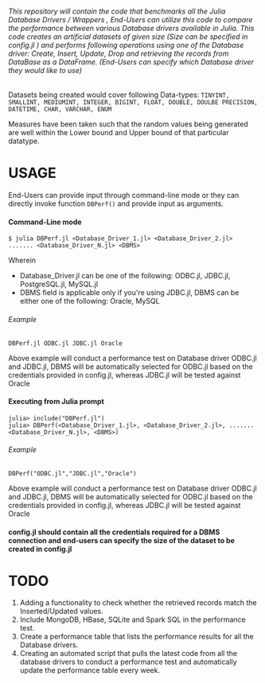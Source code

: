 ###### This repository will contain the code that benchmarks all the Julia Database Drivers / Wrappers , End-Users can utilize this code to compare the performance between various Database drivers available in Julia. This code creates an artificial datasets of given size (Size can be specified in config.jl ) and performs following operations using one of the Database driver: Create, Insert, Update, Drop and retrieving the records from DataBase as a DataFrame. (End-Users can specify which Database driver they would like to use)

Datasets being created would cover following Data-types: ```TINYINT, SMALLINT, MEDIUMINT, INTEGER, BIGINT, FLOAT, DOUBLE, DOULBE PRECISION, DATETIME, CHAR, VARCHAR, ENUM```

Measures have been taken such that the random values being generated are well within the Lower bound and Upper bound of that particular datatype.

# USAGE

End-Users can provide input through command-line mode or they can directly invoke function ```DBPerf()``` and provide input as arguments.


#### Command-Line mode

```
$ julia DBPerf.jl <Database_Driver_1.jl> <Database_Driver_2.jl> ....... <Database_Driver_N.jl> <DBMS>
```
Wherein
* Database_Driver.jl can be one of the following: ODBC.jl, JDBC.jl, PostgreSQL.jl, MySQL.jl
* DBMS field is applicable only if you're using JDBC.jl, DBMS can be either one of the following: Oracle, MySQL

###### Example
```
DBPerf.jl ODBC.jl JDBC.jl Oracle
```
Above example will conduct a performance test on Database driver ODBC.jl and JDBC.jl, DBMS will be automatically selected for ODBC.jl based on the credentials provided in config.jl, whereas JDBC.jl will be tested against Oracle


#### Executing from Julia prompt 

```
julia> include("DBPerf.jl")
julia> DBPerf(<Database_Driver_1.jl>, <Database_Driver_2.jl>, ....... <Database_Driver_N.jl>, <DBMS>)
```
###### Example
```
DBPerf("ODBC.jl","JDBC.jl","Oracle")
```
Above example will conduct a performance test on Database driver ODBC.jl and JDBC.jl, DBMS will be automatically selected for ODBC.jl based on the credentials provided in config.jl, whereas JDBC.jl will be tested against Oracle

#### config.jl should contain all the credentials required for a DBMS connection and end-users can specify the size of the dataset to be created in config.jl

# TODO
1. Adding a functionality to check whether the retrieved records match the Inserted/Updated values. 
2. Include MongoDB, HBase, SQLite and Spark SQL in the performance test.
3. Create a performance table that lists the performance results for all the Database drivers. 
4. Creating an automated script that pulls the latest code from all the database drivers to conduct a performance test and automatically update the performance table every week.
